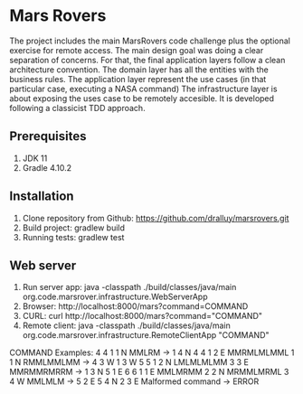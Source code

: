 # Mars Rovers 
The project includes the main MarsRovers code challenge plus the optional
exercise for remote access.
The main design goal was doing a clear separation of concerns. For that, the final 
application layers follow a clean architecture convention. 
The domain layer has all the entities with the business rules.
The application layer represent the use cases (in that particular case, executing a NASA command)
The infrastructure layer is about exposing the uses case to be remotely accesible.
It is developed following a classicist TDD approach.

## Prerequisites

1. JDK 11
2. Gradle 4.10.2

## Installation

1. Clone repository from Github: https://github.com/dralluy/marsrovers.git
2. Build project: gradlew build
2. Running tests: gradlew test


## Web server
1. Run server app: java -classpath ./build/classes/java/main org.code.marsrover.infrastructure.WebServerApp
2. Browser:  http://localhost:8000/mars?command=COMMAND
3. CURL: curl http://localhost:8000/mars?command="COMMAND"
4. Remote client: java -classpath ./build/classes/java/main org.code.marsrover.infrastructure.RemoteClientApp "COMMAND"

COMMAND Examples:
4 4 1 1 N MMLRM -> 1 4 N
4 4 1 2 E MMRMLMLMML 1 1 N RMMLMMLMM -> 4 3 W 1 3 W
5 5 1 2 N LMLMLMLMM 3 3 E MMRMMRMRRM -> 1 3 N 5 1 E
6 6 1 1 E MMLMRMM 2 2 N MRMMLMRML 3 4 W MMLMLM -> 5 2 E 5 4 N 2 3 E
Malformed command -> ERROR
